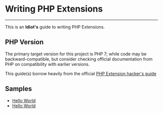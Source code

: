 # Writing PHP Extensions
----

This is an **Idiot's** guide to writing PHP Extensions.


## PHP Version
The primary target version for this project is PHP 7; while code may be backward-compatible, but consider checking official documentation from PHP on compatibility with earlier versions.

This guide(s) borrow heavily from the official [PHP Extension hacker's guide](http://php.net/manual/en/internals2.php)

## Samples
* [Hello World](docs/HelloWorld.md)
* [Hello World](docs/HelloWorld.md)
